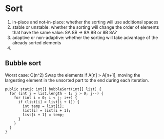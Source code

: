 # Sort
1. in-place and not-in-place: whether the sorting will use additional spaces
2. stable or unstable: whether the sorting will change the order of elements that have the same value: 8A 8B -> 8A 8B or 8B 8A?
3. adaptive or non-adaptive: whether the sorting will take advantage of the already sorted elements
4. 

## Bubble sort
Worst case: O(n^2)
Swap the elements if A[n] > A[n+1], moving the largesting element in the unsorted part to the end during each iteration.

```
public static int[] bubbleSort(int[] list) {
  for (int j = list.length - 1; j > 0; j--) {
    for (int i = 0; i < j; i++) {
      if (list[i] > list[i + 1]) {
        int temp = list[i];
        list[i] = list[i + 1];
        list[i + 1] = temp;
      }
    }
  }
}
```

##
##
##
##
